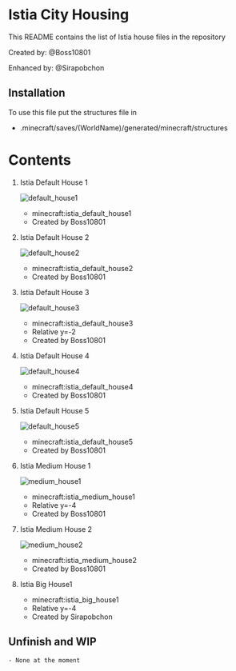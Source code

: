 # Istia City Housing
This README contains the list of Istia house files in the repository

Created by: @Boss10801

Enhanced by: @Sirapobchon

## Installation

To use this file put the structures file in
* .minecraft/saves/(WorldName)/generated/minecraft/structures

# Contents

1. Istia Default House 1

	![default_house1](picture/istia_default_house1.gif)
	- minecraft:istia_default_house1
	- Created by Boss10801

2. Istia Default House 2

	![default_house2](picture/istia_default_house2.gif)
	- minecraft:istia_default_house2
	- Created by Boss10801

3. Istia Default House 3
	
	![default_house3](picture/istia_default_house3.gif)
	- minecraft:istia_default_house3
	- Relative y=-2
	- Created by Boss10801

4. Istia Default House 4

	![default_house4](picture/istia_default_house4.gif)
	- minecraft:istia_default_house4
	- Created by Boss10801

5. Istia Default House 5

	![default_house5](picture/istia_default_house5.gif)
	- minecraft:istia_default_house5
	- Created by Boss10801

6. Istia Medium House 1

	![medium_house1](picture/istia_medium_house1.gif)
	- minecraft:istia_medium_house1
	- Relative y=-4
	- Created by Boss10801

7. Istia Medium House 2

	![medium_house2](picture/istia_medium_house2.gif)
	- minecraft:istia_medium_house2
	- Created by Boss10801

8. Istia Big House1

	<!--![big_house1](picture/istia_big_house1.gif)-->
	- minecraft:istia_big_house1
	- Relative y=-4
	- Created by Sirapobchon

## Unfinish and WIP

	- None at the moment


